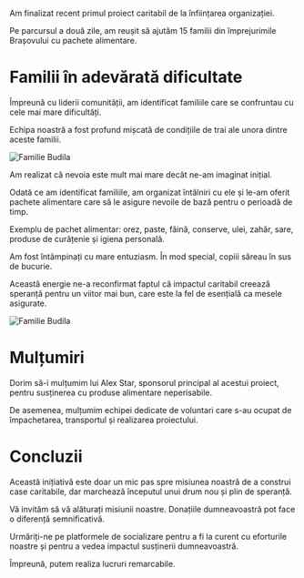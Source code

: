 Am finalizat recent primul proiect caritabil de la înființarea organizației.

Pe parcursul a două zile, am reușit să ajutăm 15 familii din împrejurimile Brașovului cu pachete alimentare.

# Familii în adevărată dificultate

Împreună cu liderii comunității, am identificat familiile care se confruntau cu cele mai mare dificultăți.

Echipa noastră a fost profund mișcată de condițiile de trai ale unora dintre aceste familii.

![Familie Budila](/image2.webp)

Am realizat că nevoia este mult mai mare decât ne-am imaginat inițial.

Odată ce am identificat familiile, am organizat întâlniri cu ele și le-am oferit pachete alimentare care să le asigure nevoile de bază pentru o perioadă de timp.

Exemplu de pachet alimentar: orez, paste, făină, conserve, ulei, zahăr, sare, produse de curățenie și igiena personală.

Am fost întâmpinați cu mare entuziasm. În mod special, copiii săreau în sus de bucurie. 

Această energie ne-a reconfirmat faptul că impactul caritabil creează speranță pentru un viitor mai bun, care este la fel de esențială ca mesele asigurate.

![Familie Budila](/image5.webp)

# Mulțumiri

Dorim să-i mulțumim lui Alex Star, sponsorul principal al acestui proiect, pentru susținerea cu produse alimentare neperisabile.

De asemenea, mulțumim echipei dedicate de voluntari care s-au ocupat de împachetarea, transportul și realizarea proiectului.

# Concluzii

Această inițiativă este doar un mic pas spre misiunea noastră de a construi case caritabile, dar marchează începutul unui drum nou și plin de speranță.

Vă invităm să vă alăturați misiunii noastre. Donațiile dumneavoastră pot face o diferență semnificativă.

Urmăriți-ne pe platformele de socializare pentru a fi la curent cu eforturile noastre și pentru a vedea impactul susținerii dumneavoastră.

Împreună, putem realiza lucruri remarcabile.
